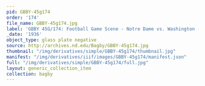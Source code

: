 ```yaml
---
pid: GBBY-45g174
order: '174'
file_name: GBBY-45g174.jpg
label: 'GBBY 45G/174: Football Game Scene - Notre Dame vs. Washington - 1936'
_date: '1936'
object_type: glass plate negative
source: http://archives.nd.edu/Bagby/GBBY-45g174.jpg
thumbnail: "/img/derivatives/simple/GBBY-45g174/thumbnail.jpg"
manifest: "/img/derivatives/iiif/images/GBBY-45g174/manifest.json"
full: "/img/derivatives/simple/GBBY-45g174/full.jpg"
layout: generic_collection_item
collection: bagby
---
```

